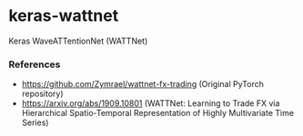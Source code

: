 # keras-wattnet

Keras WaveATTentionNet (WATTNet)

### References

* https://github.com/Zymrael/wattnet-fx-trading (Original PyTorch repository)
* https://arxiv.org/abs/1909.10801 (WATTNet: Learning to Trade FX via Hierarchical Spatio-Temporal Representation of Highly Multivariate Time Series)

